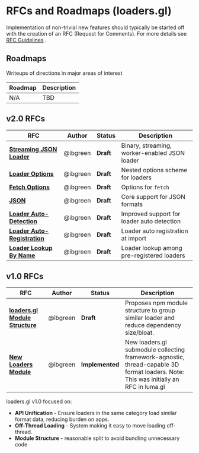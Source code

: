 # RFCs and Roadmaps (loaders.gl)

Implementation of non-trivial new features should typically be started off with the creation of an RFC (Request for Comments). For more details see [RFC Guidelines](../RFC-GUIDELINES.md) .

## Roadmaps

Writeups of directions in major areas of interest

| Roadmap | Description |
| ------- | ----------- |
| N/A     | TBD         |

## v2.0 RFCs

| RFC                                                                  | Author   | Status    | Description                                   |
| -------------------------------------------------------------------- | -------- | --------- | --------------------------------------------- |
| [**Streaming JSON Loader**](v2.0/json-loader-rfc.md)                 | @ibgreen | **Draft** | Binary, streaming, worker-enabled JSON loader |
| [**Loader Options**](v2.0/loader-options-rfc.md)                      | @ibgreen | **Draft** | Nested options scheme for loaders             |
| [**Fetch Options**](v2.0/fetch-option-rfc.md)                        | @ibgreen | **Draft** | Options for `fetch`                           |
| [**JSON**](v2.0/json-support-rfc.md)                                 | @ibgreen | **Draft** | Core support for JSON formats                 |
| [**Loader Auto-Detection**](v2.0/loader-auto-detection-rfc.md)       | @ibgreen | **Draft** | Improved support for loader auto detection    |
| [**Loader Auto-Registration**](v2.0/loader-auto-registration-rfc.md) | @ibgreen | **Draft** | Loader auto registration at import            |
| [**Loader Lookup By Name**](v2.0/loader-lookup-by-name-rfc.md)        | @ibgreen | **Draft** | Loader lookup among pre-registered loaders    |

## v1.0 RFCs

| RFC                                                             | Author   | Status          | Description                                                                                                                          |
| --------------------------------------------------------------- | -------- | --------------- | ------------------------------------------------------------------------------------------------------------------------------------ |
| [**loaders.gl Module Structure**](v1.0/module-structure-rfc.md) | @ibgreen | **Draft**       | Proposes npm module structure to group similar loader and reduce dependency size/bloat.                                              |
| [**New Loaders Module**](v1.0/loader-module-rfc.md)             | @ibgreen | **Implemented** | New loaders.gl submodule collecting framework-agnostic, thread-capable 3D format loaders. Note: This was initially an RFC in luma.gl |

loaders.gl v1.0 focused on:

- **API Unification** - Ensure loaders in the same category load similar format data, reducing burden on apps.
- **Off-Thread Loading** - System making it easy to move loading off-thread.
- **Module Structure** - reasonable split to avoid bundling unnecessary code

